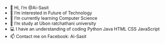 - 👋 Hi, I’m @Ai-Sasit
- 👀 I’m interested in Future of Technology
- 🌱 I’m currently learning Computer Science
- 💞️ I’m study at Ubon ratchathani university
- 💻 I have an understanding of coding Python Java HTML CSS JavaScript
- 📫 Contact me on Facebook: Ai-Sasit
<!---
Ai-Sasit/Ai-Sasit is a ✨ special ✨ repository because its `README.md` (this file) appears on your GitHub profile.
You can click the Preview link to take a look at your changes.
--->
